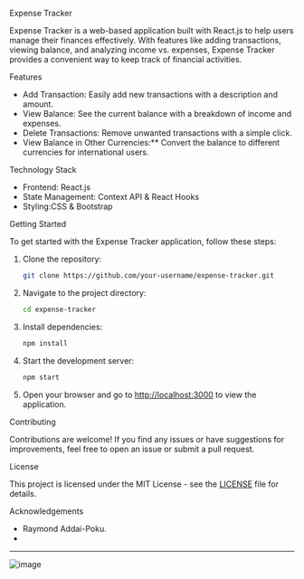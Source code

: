 Expense Tracker

Expense Tracker is a web-based application built with React.js to help users manage their finances effectively. With features like adding transactions, viewing balance, and analyzing income vs. expenses, Expense Tracker provides a convenient way to keep track of financial activities.

Features

- Add Transaction: Easily add new transactions with a description and amount.
- View Balance: See the current balance with a breakdown of income and expenses.
- Delete Transactions: Remove unwanted transactions with a simple click.
- View Balance in Other Currencies:** Convert the balance to different currencies for international users.

Technology Stack

- Frontend: React.js
- State Management: Context API & React Hooks
- Styling:CSS & Bootstrap

Getting Started

To get started with the Expense Tracker application, follow these steps:

1. Clone the repository:

   ```bash
   git clone https://github.com/your-username/expense-tracker.git
   ```

2. Navigate to the project directory:

   ```bash
   cd expense-tracker
   ```

3. Install dependencies:

   ```bash
   npm install
   ```

4. Start the development server:

   ```bash
   npm start
   ```

5. Open your browser and go to [http://localhost:3000](http://localhost:3000) to view the application.

 Contributing

Contributions are welcome! If you find any issues or have suggestions for improvements, feel free to open an issue or submit a pull request.

License

This project is licensed under the MIT License - see the [LICENSE](LICENSE) file for details.

Acknowledgements

- Raymond Addai-Poku.
- 

---
![image](https://github.com/kabuzo13/expense-tracker/assets/110766415/582aa9ca-8e91-4249-aa1c-6367ad572e37)
